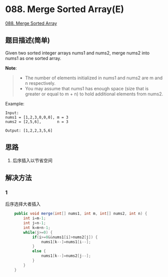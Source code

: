 # 088. Merge Sorted Array(E)
[088. Merge Sorted Array](https://leetcode-cn.com/problems/merge-sorted-array/)

## 题目描述(简单)

Given two sorted integer arrays nums1 and nums2, merge nums2 into nums1 as one sorted array.

**Note**:
> - The number of elements initialized in nums1 and nums2 are m and n respectively.
> - You may assume that nums1 has enough space (size that is greater or equal to m + n) to hold additional elements from nums2.

Example:
```
Input:
nums1 = [1,2,3,0,0,0], m = 3
nums2 = [2,5,6],       n = 3

Output: [1,2,2,3,5,6]
```

## 思路
1. 后序插入以节省空间

## 解决方法

### 1
后序选择大者插入

```java
    public void merge(int[] nums1, int m, int[] nums2, int n) {
    	int i=m-1;
    	int j=n-1;
    	int k=m+n-1;
    	while(j>=0) {
    		if(i>=0&&nums1[i]>nums2[j]) {
    			nums1[k--]=nums1[i--];
    		}
    		else {
    			nums1[k--]=nums2[j--];
    		}
    	}
    }
```



